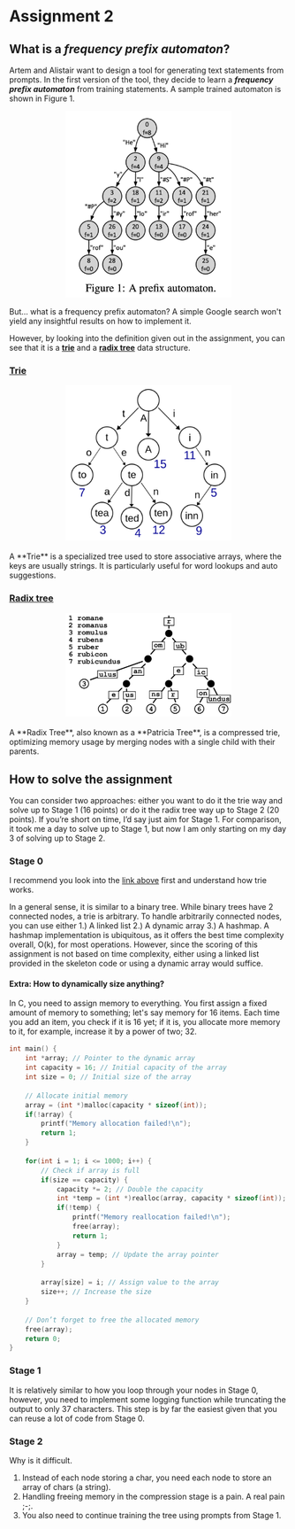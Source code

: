 # Assignment 2

## What is a _frequency prefix automaton_?

Artem and Alistair want to design a tool for generating text statements from prompts. In the first version of the tool, they decide to learn a **_frequency prefix automaton_** from training statements. A sample trained automaton is shown in Figure 1.

<center>
<img src="fig1.png" width=300 />
</center>

But... what is a frequency prefix automaton? A simple Google search won't yield any insightful results on how to implement it.

However, by looking into the definition given out in the assignment, you can see that it is a [**trie**](https://www.geeksforgeeks.org/introduction-to-trie-data-structure-and-algorithm-tutorials/) and a [**radix tree**](https://en.wikipedia.org/wiki/Radix_tree) data structure.

### [Trie](https://www.geeksforgeeks.org/introduction-to-trie-data-structure-and-algorithm-tutorials/)

<center>
<img src="trie.png" width=300 />
</center>

<br>
A **Trie** is a specialized tree used to store associative arrays, where the keys are usually strings. It is particularly useful for word lookups and auto suggestions.

### [Radix tree](https://en.wikipedia.org/wiki/Radix_tree)

<center>
<img src="radixtree.png" width=300 />
</center>

<br>
A **Radix Tree**, also known as a **Patricia Tree**, is a compressed trie, optimizing memory usage by merging nodes with a single child with their parents.

## How to solve the assignment

You can consider two approaches: either you want to do it the trie way and solve up to Stage 1 (16 points) or do it the radix tree way up to Stage 2 (20 points). If you’re short on time, I’d say just aim for Stage 1. For comparison, it took me a day to solve up to Stage 1, but now I am only starting on my day 3 of solving up to Stage 2.

### Stage 0

I recommend you look into the [link above](https://www.geeksforgeeks.org/introduction-to-trie-data-structure-and-algorithm-tutorials/) first and understand how trie works.

In a general sense, it is similar to a binary tree. While binary trees have 2 connected nodes, a trie is arbitrary. To handle arbitrarily connected nodes, you can use either 1.) A linked list 2.) A dynamic array 3.) A hashmap. A hashmap implementation is ubiquitous, as it offers the best time complexity overall, O(k), for most operations. However, since the scoring of this assignment is not based on time complexity, either using a linked list provided in the skeleton code or using a dynamic array would suffice.

#### Extra: How to dynamically size anything?

In C, you need to assign memory to everything. You first assign a fixed amount of memory to something; let's say memory for 16 items. Each time you add an item, you check if it is 16 yet; if it is, you allocate more memory to it, for example, increase it by a power of two; 32.

```c
int main() {
    int *array; // Pointer to the dynamic array
    int capacity = 16; // Initial capacity of the array
    int size = 0; // Initial size of the array
    
    // Allocate initial memory
    array = (int *)malloc(capacity * sizeof(int));
    if(!array) {
        printf("Memory allocation failed!\n");
        return 1;
    }
    
    for(int i = 1; i <= 1000; i++) {
        // Check if array is full
        if(size == capacity) {
            capacity *= 2; // Double the capacity
            int *temp = (int *)realloc(array, capacity * sizeof(int));
            if(!temp) {
                printf("Memory reallocation failed!\n");
                free(array);
                return 1;
            }
            array = temp; // Update the array pointer
        }
        
        array[size] = i; // Assign value to the array
        size++; // Increase the size
    }
    
    // Don’t forget to free the allocated memory
    free(array);
    return 0;
}
```

### Stage 1

It is relatively similar to how you loop through your nodes in Stage 0, however, you need to implement some logging function while truncating the output to only 37 characters. This step is by far the easiest given that you can reuse a lot of code from Stage 0.

### Stage 2

Why is it difficult.

1. Instead of each node storing a char, you need each node to store an array of chars (a string).
2. Handling freeing memory in the compression stage is a pain. A real pain ;-;.
3. You also need to continue training the tree using prompts from Stage 1.
